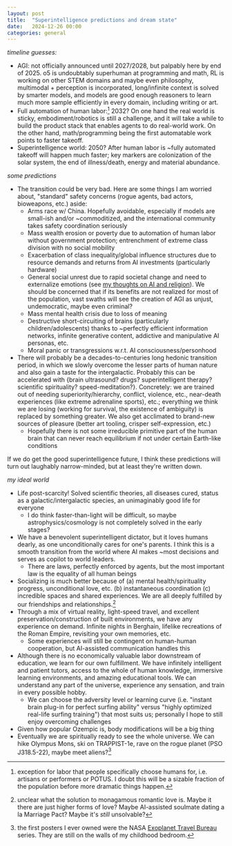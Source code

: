 ```yaml
---
layout: post
title:  "Superintelligence predictions and dream state"
date:   2024-12-26 00:00
categories: general
---
```

*timeline guesses:*
- AGI: not officially announced until 2027/2028, but palpably here by end of 2025. o5 is undoubtably superhuman at programming and math, RL is working on other STEM domains and maybe even philosophy, multimodal + perception is incorporated, long/infinite context is solved by smarter models, and models are good enough reasoners to learn much more sample efficiently in every domain, including writing or art. 
- Full automation of human labor:[^1] 2032? On one hand the real world is sticky, embodiment/robotics is still a challenge, and it will take a while to build the product stack that enables agents to do real-world work. On the other hand, math/programming being the first automatable work points to faster takeoff. 
- Superintelligence world: 2050? After human labor is ~fully automated takeoff will happen much faster; key markers are colonization of the solar system, the end of illness/death, energy and material abundance. 

*some predictions*
- The transition could be very bad. Here are some things I am worried about, "standard" safety concerns (rogue agents, bad actors, bioweapons, etc.) aside:
    - Arms race w/ China. Hopefully avoidable, especially if models are small-ish and/or ~commoditized, and the international community takes safety coordination seriously
    - Mass wealth erosion or poverty due to automation of human labor without government protection; entrenchment of extreme class division with no social mobility
    - Exacerbation of class inequality/global influence structures due to resource demands and returns from AI investments (particularly hardware)
    - General social unrest due to rapid societal change and need to externalize emotions (see [my thoughts on AI and religion](https://christine8888.github.io/general/2024/12/20/ai-spirituality.html)). We should be concerned that if its benefits are not realized for most of the population, vast swaths will see the creation of AGI as unjust, undemocratic, maybe even criminal?
    - Mass mental health crisis due to loss of meaning
    - Destructive short-circuiting of brains (particularly children/adolescents) thanks to ~perfectly efficient information networks, infinite generative content, addictive and manipulative AI personas, etc.
    - Moral panic or transgressions w.r.t. AI consciousness/personhood
- There will probably be a decades-to-centuries long hedonic transition period, in which we slowly overcome the lesser parts of human nature and also gain a taste for the intergalactic. Probably this can be accelerated with {brain ultrasound? drugs? superintelligent therapy? scientific spirituality? speed-meditation?}. Concretely: we are trained out of needing superiority/hierarchy, conflict, violence, etc., near-death experiences (like extreme adrenaline sports), etc.; everything we think we are losing (working for survival, the existence of ambiguity) is replaced by something greater. We also get acclimated to brand-new sources of pleasure (better art tooling, crisper self-expression, etc.)
    - Hopefully there is not some irreducible primitive part of the human brain that can never reach equilibrium if not under certain Earth-like conditions

If we do get the good superintelligence future, I think these predictions will turn out laughably narrow-minded, but at least they're written down.

*my ideal world*
- Life post-scarcity! Solved scientific theories, all diseases cured, status as a galactic/intergalactic species, an unimaginably good life for everyone
    - I do think faster-than-light will be difficult, so maybe astrophysics/cosmology is not completely solved in the early stages?
- We have a benevolent superintelligent dictator, but it loves humans dearly, as one unconditionally cares for one's parents. I think this is a smooth transition from the world where AI makes ~most decisions and serves as copilot to world leaders.
    - There are laws, perfectly enforced by agents, but the most important law is the equality of all human beings
- Socializing is much better because of (a) mental health/spirituality progress, unconditional love, etc. (b) instantaneous coordination (c) incredible spaces and shared experiences. We are all deeply fulfilled by our friendships and relationships.[^2]
- Through a mix of virtual reality, light-speed travel, and excellent preservation/construction of built environments, we have any experience on demand. Infinite nights in Berghain, lifelike recreations of the Roman Empire, revisiting your own memories, etc.
    - Some experiences will still be contingent on human-human cooperation, but AI-assisted communication handles this
- Although there is no economically valuable labor downstream of education, we learn for our own fulfillment. We have infinitely intelligent and patient tutors, access to the whole of human knowledge, immersive learning environments, and amazing educational tools. We can understand any part of the universe, experience any sensation, and train in every possible hobby.
    - We can choose the adversity level or learning curve (i.e. "instant brain plug-in for perfect surfing ability" versus "highly optimized real-life surfing training") that most suits us; personally I hope to still enjoy overcoming challenges 
- Given how popular Ozempic is, body modifications will be a big thing
- Eventually we are spiritually ready to see the whole universe. We can hike Olympus Mons, ski on TRAPPIST-1e, rave on the rogue planet (PSO J318.5-22), maybe meet aliens?[^3]

[^1]: exception for labor that people specifically choose humans for, i.e. artisans or performers or POTUS. I doubt this will be a sizable fraction of the population before more dramatic things happen.
[^2]: unclear what the solution to monagamous romantic love is. Maybe it there are just higher forms of love? Maybe AI-assisted soulmate dating a la Marriage Pact? Maybe it's *still* unsolvable?
[^3]: the first posters I ever owned were the NASA [Exoplanet Travel Bureau](https://exoplanets.nasa.gov/alien-worlds/exoplanet-travel-bureau/?intent=021) series. They are still on the walls of my childhood bedroom.